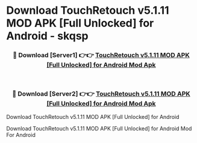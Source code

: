 # Download TouchRetouch v5.1.11 MOD APK [Full Unlocked] for Android - skqsp


<div align="center">
<h3>🔴 Download [Server1] 👉👉 <a href="https://apk-comot.site?title=TouchRetouch_v5.1.11_MOD_APK_[Full_Unlocked]_for_Android">TouchRetouch v5.1.11 MOD APK [Full Unlocked] for Android Mod Apk</a></h3><br>
<h3>🔴 Download [Server2] 👉👉 <a href="https://apk-comot.site?title=TouchRetouch_v5.1.11_MOD_APK_[Full_Unlocked]_for_Android">TouchRetouch v5.1.11 MOD APK [Full Unlocked] for Android Mod Apk</a></h3>
</div>



Download TouchRetouch v5.1.11 MOD APK [Full Unlocked] for Android 

Download TouchRetouch v5.1.11 MOD APK [Full Unlocked] for Android Mod For Android